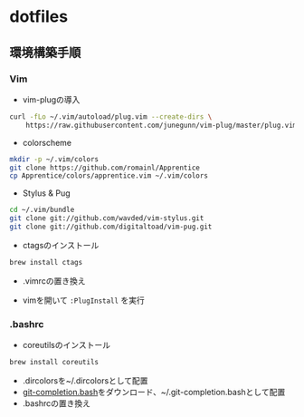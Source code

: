 # dotfiles

## 環境構築手順

### Vim

- vim-plugの導入
```sh
curl -fLo ~/.vim/autoload/plug.vim --create-dirs \
    https://raw.githubusercontent.com/junegunn/vim-plug/master/plug.vim
```

- colorscheme
```sh
mkdir -p ~/.vim/colors
git clone https://github.com/romainl/Apprentice
cp Apprentice/colors/apprentice.vim ~/.vim/colors
```

- Stylus & Pug
```sh
cd ~/.vim/bundle
git clone git://github.com/wavded/vim-stylus.git
git clone git://github.com/digitaltoad/vim-pug.git
```

- ctagsのインストール
```sh
brew install ctags
```

- .vimrcの置き換え

- vimを開いて `:PlugInstall` を実行

### .bashrc

- coreutilsのインストール
```sh
brew install coreutils
```
- .dircolorsを~/.dircolorsとして配置
- [git-completion.bash](https://github.com/git/git/blob/master/contrib/completion/git-completion.bash)をダウンロード、~/.git-completion.bashとして配置
- .bashrcの置き換え
